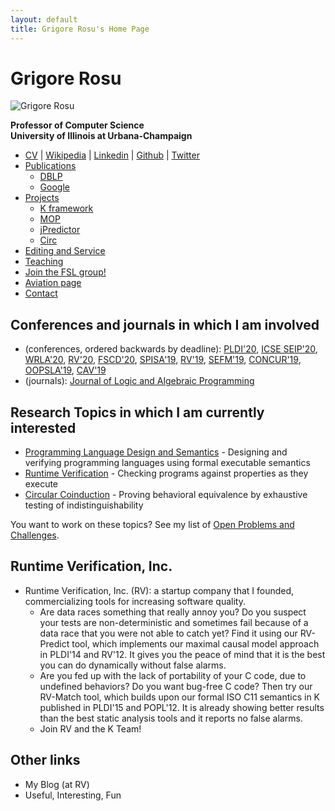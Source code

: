 ```yaml
---
layout: default
title: Grigore Rosu's Home Page
---
```


# Grigore Rosu

![Grigore Rosu](/fsl//assets/photos/grigore-rosu-photo-main.jpg)

**Professor of Computer Science** <br/>
**University of Illinois at Urbana-Champaign**

- [CV](grigore-rosu-cv.html) 
  | [Wikipedia](https://en.wikipedia.org/wiki/Grigore_Rosu) 
  | [Linkedin](https://www.linkedin.com/in/grigorerosu)
  | [Github](https://github.com/grosu)
  | [Twitter](http://twitter.com/RosuGrigore)
- [Publications](grigore-rosu-publications.html)
   - [DBLP](http://www.informatik.uni-trier.de/~ley/db/indices/a-tree/r/Rosu:Grigore.html)
   - [Google](http://scholar.google.com/citations?user=yxpqbdQAAAAJ&hl=en)
- [Projects](/fsl//projects/index.html)
   - [K framework](http://kframework.org/)
   - [MOP](/fsl//projects/mop/index.html)
   - [jPredictor](/fsl//projects/jpredictor/index.html)
   - [Circ](/fsl//projects/circ/index.html)
- [Editing and Service](/fsl//other-pages/under-construction.html)
- [Teaching](/fsl//teaching/index.html)
- [Join the FSL group!](join-fsl-group.html)
- [Aviation page](/fsl//other-pages/under-construction.html)
- [Contact](/fsl//other-pages/under-construction.html)

## Conferences and journals in which I am involved

- (conferences, ordered backwards by deadline): 
  [PLDI'20](https://conf.researchr.org/home/pldi-2020), 
  [ICSE SEIP'20](https://conf.researchr.org/track/icse-2020/icse-2020-Software-Engineering-in-Practice),
  [WRLA'20](https://wrla2020.webs.upv.es/),
  [RV'20](https://rv20.ait.ac.at/),
  [FSCD'20](https://lipn.univ-paris13.fr/~guerrini/FSCD20/),
  [SPISA'19](https://www.cl.cam.ac.uk/~jrh13/spisa19.html),
  [RV'19](https://www.react.uni-saarland.de/rv2019/),
  [SEFM'19](https://sefm2019.inria.fr/),
  [CONCUR'19](https://event.cwi.nl/concur2019/),
  [OOPSLA'19](https://conf.researchr.org/track/splash-2019/splash-2019-oopsla),
  [CAV'19](http://i-cav.org/2019/)
- (journals): 
  [Journal of Logic and Algebraic Programming](http://www.journals.elsevier.com/the-journal-of-logic-and-algebraic-programming)

## Research Topics in which I am currently interested

- [Programming Language Design and Semantics](/fsl//projects/pl/index.html) - Designing and verifying programming languages using formal executable semantics
- [Runtime Verification](/fs//projects/rv/index.html) - Checking programs against properties as they execute
- [Circular Coinduction](/fsl//projects/circ/index.html) - Proving behavioral equivalence by exhaustive testing of indistinguishability

You want to work on these topics? 
See my list of [Open Problems and Challenges](/fsl//other-pages/open-problems.html).

## Runtime Verification, Inc.

- Runtime Verification, Inc. (RV): a startup company that I founded, commercializing tools for increasing software quality.
   - Are data races something that really annoy you? Do you suspect your tests are non-deterministic and sometimes fail because of a data race that you were not able to catch yet? Find it using our RV-Predict tool, which implements our maximal causal model approach in PLDI'14 and RV'12. It gives you the peace of mind that it is the best you can do dynamically without false alarms.
   - Are you fed up with the lack of portability of your C code, due to undefined behaviors? Do you want bug-free C code? Then try our RV-Match tool, which builds upon our formal ISO C11 semantics in K published in PLDI'15 and POPL'12. It is already showing better results than the best static analysis tools and it reports no false alarms.
   - Join RV and the K Team!

## Other links

- My Blog (at RV)
- Useful, Interesting, Fun

